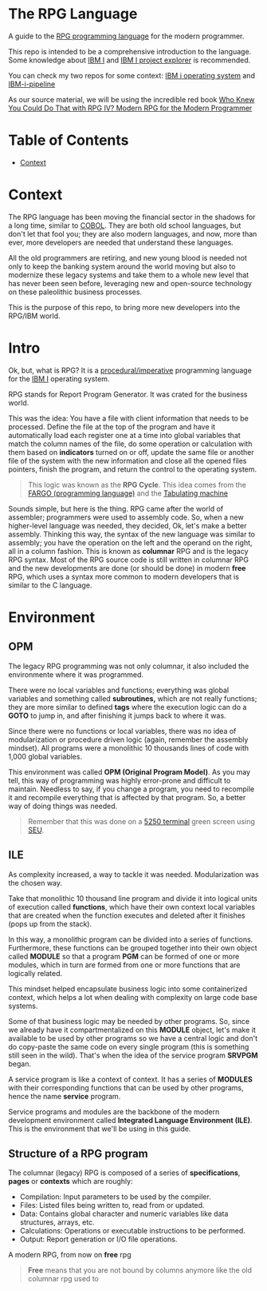 # The RPG Language

A guide to the [RPG programming language](https://en.wikipedia.org/wiki/IBM_RPG) for the modern programmer.

This repo is intended to be a comprehensive introduction to the language. Some knowledge about [IBM I](https://en.wikipedia.org/wiki/IBM_i) and [IBM I project explorer](https://ibm.github.io/vscode-ibmi-projectexplorer/#/) is recommended.

You can check my two repos for some context: [IBM i operating system](https://github.com/kraudy/ibmi_os) and [IBM-i-pipeline](https://github.com/kraudy/IBM-i-pipeline)

As our source material, we will be using the incredible red book [Who Knew You Could Do That with RPG IV? Modern RPG for the Modern Programmer](https://www.redbooks.ibm.com/redbooks/pdfs/sg245402.pdf) 

# Table of Contents

- [Context](#context)

# Context

The RPG language has been moving the financial sector in the shadows for a long time, similar to [COBOL](https://en.wikipedia.org/wiki/COBOL). They are both old school languages, but don't let that fool you; they are also modern languages, and now, more than ever, more developers are needed that understand these languages. 

All the old programmers are retiring, and new young blood is needed not only to keep the banking system around the world moving but also to modernize these legacy systems and take them to a whole new level that has never been seen before, leveraging new and open-source technology on these paleolithic business processes. 

This is the purpose of this repo, to bring more new developers into the RPG/IBM world.

# Intro

Ok, but, what is RPG? It is a [procedural/imperative](https://en.wikipedia.org/wiki/Procedural_programming) programming language for the [IBM I](https://en.wikipedia.org/wiki/IBM_i) operating system. 

RPG stands for Report Program Generator. It was crated for the business world. 

This was the idea: You have a file with client information that needs to be processed. Define the file at the top of the program and have it automatically load each register one at a time into global variables that match the column names of the file, do some operation or calculation with them based on **indicators** turned on or off, update the same file or another file of the system with the new information and close all the opened files pointers, finish the program, and return the control to the operating system.

> This logic was known as the **RPG Cycle**. This idea comes from the [FARGO (programming language)](https://en.wikipedia.org/wiki/FARGO_(programming_language)) and the [Tabulating machine](https://en.wikipedia.org/wiki/Tabulating_machine)

Sounds simple, but here is the thing. RPG came after the world of assembler; programmers were used to assembly code. So, when a new higher-level language was needed, they decided, Ok, let's make a better assembly. Thinking this way, the syntax of the new language was similar to assembly; you have the operation on the left and the operand on the right, all in a column fashion. This is known as **columnar** RPG and is the legacy RPG syntax. Most of the RPG source code is still written in columnar RPG and the new developments are done (or should be done) in modern **free** RPG, which uses a syntax more common to modern developers that is similar to the C language.

# Environment

## OPM

The legacy RPG programming was not only columnar, it also included the environmente where it was programmed. 

There were no local variables and functions; everything was global variables and something called **subroutines,** which are not really functions; they are more similar to defined **tags** where the execution logic can do a **GOTO** to jump in, and after finishing it jumps back to where it was. 

Since there were no functions or local variables, there was no idea of modularization or procedure driven logic (again, remember the assembly mindset). All programs were a monolithic 10 thousands lines of code with 1,000 global variables. 

This environment was called **OPM (Original Program Model)**. As you may tell, this way of programming was highly error-prone and difficult to maintain. Needless to say, if you change a program, you need to recompile it and recompile everything that is affected by that program. So, a better way of doing things was needed.

> Remember that this was done on a [5250 terminal](https://en.wikipedia.org/wiki/IBM_5250) green screen using [SEU](https://www.nicklitten.com/course/what-is-seu-source-entry-utility/).

## ILE

As complexity increased, a way to tackle it was needed. Modularization was the chosen way. 

Take that monolithic 10 thousand line program and divide it into logical units of execution called **functions**, which have their own context local variables that are created when the function executes and deleted after it finishes (pops up from the stack).

In this way, a monolithic program can be divided into a series of functions. Furthermore, these functions can be grouped together into their own object called **MODULE** so that a program **PGM** can be formed of one or more modules, which in turn are formed from one or more functions that are logically related. 

This mindset helped encapsulate business logic into some containerized context, which helps a lot when dealing with complexity on large code base systems. 

Some of that business logic may be needed by other programs. So, since we already have it compartmentalized on this **MODULE** object, let's make it available to be used by other programs so we have a central logic and don't do copy-paste the same code on every single program (this is something still seen in the wild). That's when the idea of the service program **SRVPGM** began. 

A service program is like a context of context. It has a series of **MODULES** with their corresponding functions that can be used by other programs, hence the name **service** program. 

Service programs and modules are the backbone of the modern development environment called **Integrated Language Environment (ILE)**. This is the environment that we'll be using in this guide.

## Structure of a RPG program

The columnar (legacy) RPG is composed of a series of **specifications**, **pages** or **contexts** which are roughly: 

- Compilation: Input parameters to be used by the compiler.
- Files: Listed files being written to, read from or updated.
- Data: Contains global character and numeric variables like data structures, arrays, etc. 
- Calculations: Operations or executable instructions to be performed.
- Output: Report generation or I/O file operations.

A modern RPG, from now on **free** rpg

> **Free** means that you are not bound by columns anymore like the old columnar rpg used to